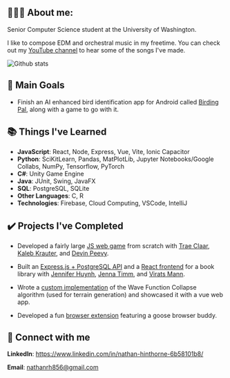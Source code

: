 ## 👨🏻‍💻 About me:

Senior Computer Science student at the University of Washington.

I like to compose EDM and orchestral music in my freetime. You can check out my [YouTube channel](https://www.youtube.com/@NathansCorner814) to hear some of the songs I've made.

![Github stats](https://github-readme-stats.vercel.app/api?username=NathanHinthorne)


## 🥇 Main Goals

 * Finish an AI enhanced bird identification app for Android called [Birding Pal](https://github.com/NathanHinthorne/bird-identifier-app), along with a game to go with it.


## 📚 Things I've Learned

* **JavaScript**: React, Node, Express, Vue, Vite, Ionic Capacitor
* **Python**: SciKitLearn, Pandas, MatPlotLib, Jupyter Notebooks/Google Collabs, NumPy, Tensorflow, PyTorch
* **C#**: Unity Game Engine
* **Java**: JUnit, Swing, JavaFX
* **SQL**: PostgreSQL, SQLite
* **Other Languages**: C, R
* **Technologies**: Firebase, Cloud Computing, VSCode, IntelliJ




## ✔️ Projects I've Completed

* Developed a fairly large [JS web game](https://github.com/GoodBadChad/good-bad-chad-br) from scratch with [Trae Claar](https://github.com/tclaar), [Kaleb Krauter](https://github.com/calebkrauter), and [Devin Peevy](https://github.com/b1gd3vd0g).

* Built an [Express.js + PostgreSQL API](https://github.com/NathanHinthorne/TCSS-460-Book-API) and a [React frontend](https://github.com/NathanHinthorne/Book-Frontend) for a book library with [Jennifer Huynh](https://github.com/jennifer-huynh), [Jenna Timm](https://github.com/jennatimm), and [Virats Mann](https://github.com/Viratsmann).

* Wrote a [custom implementation](https://github.com/NathanHinthorne/Wave-Function-Collapse) of the Wave Function Collapse algorithm (used for terrain generation) and showcased it with a vue web app.

* Developed a fun [browser extension](https://github.com/NathanHinthorne/Goose-Browser-Extension) featuring a goose browser buddy. 

## 🔌 Connect with me

**LinkedIn**: https://www.linkedin.com/in/nathan-hinthorne-6b58101b8/

**Email**: nathanrh856@gmail.com
